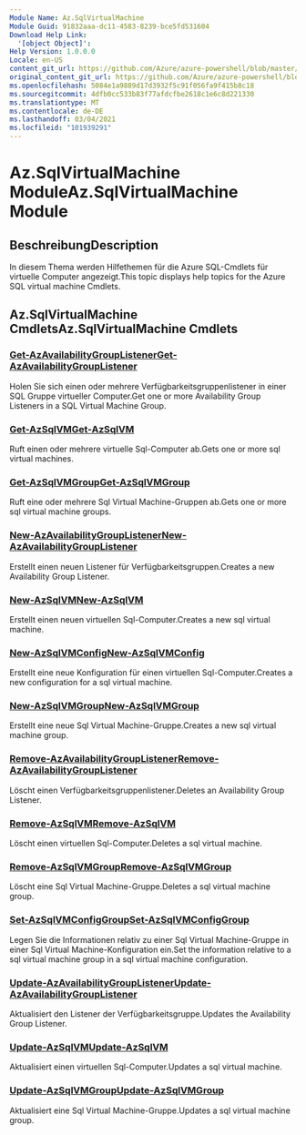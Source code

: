 ```yaml
---
Module Name: Az.SqlVirtualMachine
Module Guid: 91832aaa-dc11-4583-8239-bce5fd531604
Download Help Link:
  '[object Object]': 
Help Version: 1.0.0.0
Locale: en-US
content_git_url: https://github.com/Azure/azure-powershell/blob/master/src/SqlVirtualMachine/SqlVirtualMachine/help/Az.SqlVirtualMachine.md
original_content_git_url: https://github.com/Azure/azure-powershell/blob/master/src/SqlVirtualMachine/SqlVirtualMachine/help/Az.SqlVirtualMachine.md
ms.openlocfilehash: 5084e1a9889d17d3932f5c91f056fa9f415b8c18
ms.sourcegitcommit: 4dfb0cc533b83f77afdcfbe2618c1e6c8d221330
ms.translationtype: MT
ms.contentlocale: de-DE
ms.lasthandoff: 03/04/2021
ms.locfileid: "101939291"
---
```

# <span data-ttu-id="f3893-101">Az.SqlVirtualMachine Module</span><span class="sxs-lookup"><span data-stu-id="f3893-101">Az.SqlVirtualMachine Module</span></span>
## <span data-ttu-id="f3893-102">Beschreibung</span><span class="sxs-lookup"><span data-stu-id="f3893-102">Description</span></span>
<span data-ttu-id="f3893-103">In diesem Thema werden Hilfethemen für die Azure SQL-Cmdlets für virtuelle Computer angezeigt.</span><span class="sxs-lookup"><span data-stu-id="f3893-103">This topic displays help topics for the Azure SQL virtual machine Cmdlets.</span></span>

## <span data-ttu-id="f3893-104">Az.SqlVirtualMachine Cmdlets</span><span class="sxs-lookup"><span data-stu-id="f3893-104">Az.SqlVirtualMachine Cmdlets</span></span>
### [<span data-ttu-id="f3893-105">Get-AzAvailabilityGroupListener</span><span class="sxs-lookup"><span data-stu-id="f3893-105">Get-AzAvailabilityGroupListener</span></span>](Get-AzAvailabilityGroupListener.md)
<span data-ttu-id="f3893-106">Holen Sie sich einen oder mehrere Verfügbarkeitsgruppenlistener in einer SQL Gruppe virtueller Computer.</span><span class="sxs-lookup"><span data-stu-id="f3893-106">Get one or more Availability Group Listeners in a SQL Virtual Machine Group.</span></span>

### [<span data-ttu-id="f3893-107">Get-AzSqlVM</span><span class="sxs-lookup"><span data-stu-id="f3893-107">Get-AzSqlVM</span></span>](Get-AzSqlVM.md)
<span data-ttu-id="f3893-108">Ruft einen oder mehrere virtuelle Sql-Computer ab.</span><span class="sxs-lookup"><span data-stu-id="f3893-108">Gets one or more sql virtual machines.</span></span>

### [<span data-ttu-id="f3893-109">Get-AzSqlVMGroup</span><span class="sxs-lookup"><span data-stu-id="f3893-109">Get-AzSqlVMGroup</span></span>](Get-AzSqlVMGroup.md)
<span data-ttu-id="f3893-110">Ruft eine oder mehrere Sql Virtual Machine-Gruppen ab.</span><span class="sxs-lookup"><span data-stu-id="f3893-110">Gets one or more sql virtual machine groups.</span></span>

### [<span data-ttu-id="f3893-111">New-AzAvailabilityGroupListener</span><span class="sxs-lookup"><span data-stu-id="f3893-111">New-AzAvailabilityGroupListener</span></span>](New-AzAvailabilityGroupListener.md)
<span data-ttu-id="f3893-112">Erstellt einen neuen Listener für Verfügbarkeitsgruppen.</span><span class="sxs-lookup"><span data-stu-id="f3893-112">Creates a new Availability Group Listener.</span></span>

### [<span data-ttu-id="f3893-113">New-AzSqlVM</span><span class="sxs-lookup"><span data-stu-id="f3893-113">New-AzSqlVM</span></span>](New-AzSqlVM.md)
<span data-ttu-id="f3893-114">Erstellt einen neuen virtuellen Sql-Computer.</span><span class="sxs-lookup"><span data-stu-id="f3893-114">Creates a new sql virtual machine.</span></span>

### [<span data-ttu-id="f3893-115">New-AzSqlVMConfig</span><span class="sxs-lookup"><span data-stu-id="f3893-115">New-AzSqlVMConfig</span></span>](New-AzSqlVMConfig.md)
<span data-ttu-id="f3893-116">Erstellt eine neue Konfiguration für einen virtuellen Sql-Computer.</span><span class="sxs-lookup"><span data-stu-id="f3893-116">Creates a new configuration for a sql virtual machine.</span></span>

### [<span data-ttu-id="f3893-117">New-AzSqlVMGroup</span><span class="sxs-lookup"><span data-stu-id="f3893-117">New-AzSqlVMGroup</span></span>](New-AzSqlVMGroup.md)
<span data-ttu-id="f3893-118">Erstellt eine neue Sql Virtual Machine-Gruppe.</span><span class="sxs-lookup"><span data-stu-id="f3893-118">Creates a new sql virtual machine group.</span></span>

### [<span data-ttu-id="f3893-119">Remove-AzAvailabilityGroupListener</span><span class="sxs-lookup"><span data-stu-id="f3893-119">Remove-AzAvailabilityGroupListener</span></span>](Remove-AzAvailabilityGroupListener.md)
<span data-ttu-id="f3893-120">Löscht einen Verfügbarkeitsgruppenlistener.</span><span class="sxs-lookup"><span data-stu-id="f3893-120">Deletes an Availability Group Listener.</span></span>

### [<span data-ttu-id="f3893-121">Remove-AzSqlVM</span><span class="sxs-lookup"><span data-stu-id="f3893-121">Remove-AzSqlVM</span></span>](Remove-AzSqlVM.md)
<span data-ttu-id="f3893-122">Löscht einen virtuellen Sql-Computer.</span><span class="sxs-lookup"><span data-stu-id="f3893-122">Deletes a sql virtual machine.</span></span>

### [<span data-ttu-id="f3893-123">Remove-AzSqlVMGroup</span><span class="sxs-lookup"><span data-stu-id="f3893-123">Remove-AzSqlVMGroup</span></span>](Remove-AzSqlVMGroup.md)
<span data-ttu-id="f3893-124">Löscht eine Sql Virtual Machine-Gruppe.</span><span class="sxs-lookup"><span data-stu-id="f3893-124">Deletes a sql virtual machine group.</span></span>

### [<span data-ttu-id="f3893-125">Set-AzSqlVMConfigGroup</span><span class="sxs-lookup"><span data-stu-id="f3893-125">Set-AzSqlVMConfigGroup</span></span>](Set-AzSqlVMConfigGroup.md)
<span data-ttu-id="f3893-126">Legen Sie die Informationen relativ zu einer Sql Virtual Machine-Gruppe in einer Sql Virtual Machine-Konfiguration ein.</span><span class="sxs-lookup"><span data-stu-id="f3893-126">Set the information relative to a sql virtual machine group in a sql virtual machine configuration.</span></span>

### [<span data-ttu-id="f3893-127">Update-AzAvailabilityGroupListener</span><span class="sxs-lookup"><span data-stu-id="f3893-127">Update-AzAvailabilityGroupListener</span></span>](Update-AzAvailabilityGroupListener.md)
<span data-ttu-id="f3893-128">Aktualisiert den Listener der Verfügbarkeitsgruppe.</span><span class="sxs-lookup"><span data-stu-id="f3893-128">Updates the Availability Group Listener.</span></span>

### [<span data-ttu-id="f3893-129">Update-AzSqlVM</span><span class="sxs-lookup"><span data-stu-id="f3893-129">Update-AzSqlVM</span></span>](Update-AzSqlVM.md)
<span data-ttu-id="f3893-130">Aktualisiert einen virtuellen Sql-Computer.</span><span class="sxs-lookup"><span data-stu-id="f3893-130">Updates a sql virtual machine.</span></span>

### [<span data-ttu-id="f3893-131">Update-AzSqlVMGroup</span><span class="sxs-lookup"><span data-stu-id="f3893-131">Update-AzSqlVMGroup</span></span>](Update-AzSqlVMGroup.md)
<span data-ttu-id="f3893-132">Aktualisiert eine Sql Virtual Machine-Gruppe.</span><span class="sxs-lookup"><span data-stu-id="f3893-132">Updates a sql virtual machine group.</span></span>

